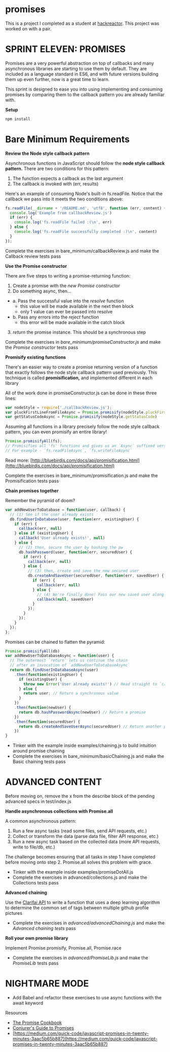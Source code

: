 # promises
This is a project I completed as a student at [hackreactor](http://hackreactor.com). This project was worked on with a pair.

# SPRINT ELEVEN: PROMISES
Promises are a very powerful abstraction on top of callbacks and many asynchronous libraries are starting to use them by default. They are included as a language standard in ES6, and with future versions building them up even further, now is a great time to learn.

This sprint is designed to ease you into using implementing and consuming promises by comparing them to the callback pattern you are already familiar with.

**Setup**
```javascript
npm install
```

# Bare Minimum Requirements

**Review the Node style callback pattern**

Asynchronous functions in JavaScript should follow the **node style callback pattern.** There are two conditions for this pattern:

1. The function expects a callback as the last argument
2. The callback is invoked with (err, results)

Here's an example of consuming Node's built-in fs.readFile. Notice that the callback we pass into it meets the two conditions above:

```javascript
fs.readFile(__dirname + '/README.md', 'utf8', function (err, content) {
  console.log('Example from callbackReview.js')
  if (err) {
    console.log('fs.readFile failed :(\n', err)
  } else {
    console.log('fs.readFile successfully completed :)\n', content)
  }
});
```
Complete the exercises in bare_minimum/callbackReview.js and make the Callback review tests pass

**Use the Promise constructor**

There are five steps to writing a promise-returning function:

1. Create a promise with the *new Promise* constructor
2. Do something async, then…
  * a. Pass the successful value into the *resolve* function
    * this value will be made available in the next then block
    * only 1 value can ever be passed into resolve
  * b. Pass any errors into the *reject* function
    * this error will be made available in the catch block
3. *return* the promise instance. This should be a synchronous step

Complete the exercises in *bare_minimum/promiseConstructor.js* and make the *Promise constructor* tests pass

**Promisify existing functions**

There's an easier way to create a promise returning version of a function that exactly follows the node style callback pattern used previously. This technique is called **promisification,** and implemented different in each library

All of the work done in promiseConstructor.js can be done in these three lines:
```javascript
var nodeStyle = require('./callbackReview.js');
var pluckFirstLineFromFileAsync = Promise.promisify(nodeStyle.pluckFirstLineFromFile)
var getStatusCodeAsync = Promise.promisify(nodeStyle.getStatusCode)
```
Assuming all functions in a library precisely follow the node style callback pattern, you can even promisify an entire library!
```javascript
Promise.promisifyAll(fs);
// Promisifies all 'fs' functions and gives us an `Async` suffixed version
// For example - `fs.readFileAsync`, `fs.writeFileAsync`
```
Read more: [http://bluebirdjs.com/docs/api/promisification.html](http://bluebirdjs.com/docs/api/promisification.html)

Complete the exercises in bare_minimum/promisification.js and make the Promisification tests pass

**Chain promises together**

Remember the pyramid of doom?
```javascript
var addNewUserToDatabase = function(user, callback) {
  // (1) See if the user already exists
  db.findUserInDatabase(user, function(err, existingUser) {
    if (err) {
      callback(err, null)
    } else if (existingUser) {
      callback('User already exists!', null)
    } else {
      // (2) then, secure the user by hashing the pw
      db.hashPassword(user, function(err, securedUser) {
        if (err) {
          callback(err, null)
        } else {
          // (3) then, create and save the new secured user
          db.createAndSaveUser(securedUser, function(err, savedUser) {
            if (err) {
              callback(err, null)
            } else {
              // (4) We're finally done! Pass our new saved user along
              callback(null, savedUser)
            }
          });
        }
      });
    }
  });
};
```
Promises can be chained to flatten the pyramid:
```javascript
Promise.promisifyAll(db)
var addNewUserToDatabaseAsync = function(user) {
  // The outermost `return` lets us continue the chain
  // after an invocation of `addNewUserToDatabaseAsync`
  return db.findUserInDatabaseAsync(user)
    .then(function(existingUser) {
      if (existingUser) {
        throw new Error('User already exists!') // Head straight to `catch`. Do not pass Go, do not collect $200
      } else {
        return user; // Return a synchronous value
      }
    })
    .then(function(newUser) {
      return db.hashPasswordAsync(newUser) // Return a promise
    })
    .then(function(securedUser) {
      return db.createAndSaveUserAsync(securedUser) // Return another promise
    })
}
```
* Tinker with the example inside examples/chaining.js to build intuition around promise chaining
* Complete the exercises in bare_minimum/basicChaining.js and make the Basic chaining tests pass

# ADVANCED CONTENT
Before moving on, remove the x from the describe block of the pending advanced specs in test/index.js

**Handle asynchronous collections with Promise.all**

A common asynchronous pattern:

1. Run a few async tasks (read some files, send API requests, etc.)
2. Collect or transform the data (parse data file, filter API response, etc.)
3. Run a new async task based on the collected data (more API requests, write to file/db, etc.)

The challenge becomes ensuring that all tasks in step 1 have completed before moving onto step 2. Promise.all solves this problem with grace.

* Tinker with the example inside examples/promiseDotAll.js
* Complete the exercises in advanced/collections.js and make the Collections tests pass

**Advanced chaining**

Use the [Clarifai API](https://clarifai.com/developer/guide/) to write a function that uses a deep learning algorithm to determine the common set of tags between multiple github profile pictures

* Complete the exercises in *advanced/advancedChaining.js* and make the *Advanced chaining tests* pass

**Roll your own promise library**

Implement Promise.promisify, Promise.all, Promise.race

* Complete the exercises in *advanced/PromiseLib.js* and make the *PromiseLib* tests pass

# NIGHTMARE MODE
* Add Babel and refactor these exercises to use async functions with the await keyword

Resources
* [The Promise Cookbook](https://github.com/mattdesl/promise-cookbook)
* [Conjurer's Guide to Promises](http://www.youhavetolearncomputers.com/blog?category=Hack+Reactor)
* [https://medium.com/quick-code/javascript-promises-in-twenty-minutes-3aac5b65b887](https://medium.com/quick-code/javascript-promises-in-twenty-minutes-3aac5b65b887)
